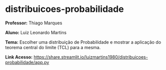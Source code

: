 # distribuicoes-probabilidade

**Professor:** Thiago Marques

**Aluno:** Luiz Leonardo Martins

**Tema:** Escolher uma distribuição de Probabilidade e mostrar a aplicação do teorema central do limite (TCL) para a mesma.

**Link Acesso:** https://share.streamlit.io/luizmartins1980/distribuicoes-probabilidade/app.py
